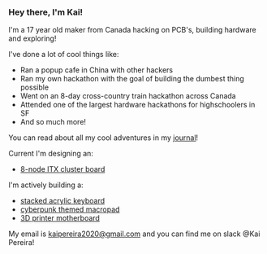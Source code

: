 ### Hey there, I'm Kai!

I'm a 17 year old maker from Canada hacking on PCB's, building hardware and exploring!

I've done a lot of cool things like:
- Ran a popup cafe in China with other hackers
- Ran my own hackathon with the goal of building the dumbest thing possible
- Went on an 8-day cross-country train hackathon across Canada
- Attended one of the largest hardware hackathons for highschoolers in SF
- And so much more!

You can read about all my cool adventures in my [journal](https://kaipereira.com/journal)!

Current I'm designing an: 
- [8-node ITX cluster board](https://github.com/KaiPereira/Cluster-Board)

I'm actively building a: 
- [stacked acrylic keyboard](https://github.com/KaiPereira/PR1SM)
- [cyberpunk themed macropad](https://github.com/KaiPereira/CYBERPAD-01)
- [3D printer motherboard](https://github.com/KaiPereira/Cheetah-MX4-Mini)

My email is kaipereira2020@gmail.com and you can find me on slack @Kai Pereira!
